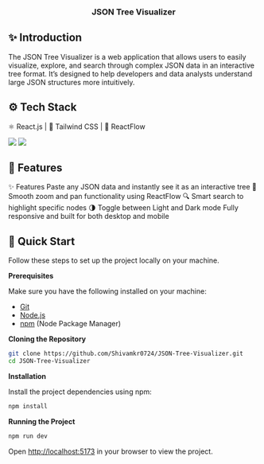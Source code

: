 
  <h3 align="center">JSON Tree Visualizer</h3>

## <a name="introduction">✨ Introduction</a>
The JSON Tree Visualizer is a web application that allows users to easily visualize, explore, and search through complex JSON data in an interactive tree format. It’s designed to help developers and data analysts understand large JSON structures more intuitively.

## <a name="tech-stack">⚙️ Tech Stack</a>

 ⚛️ React.js | 🎨 Tailwind CSS | 🔄 ReactFlow
 
 <img src="https://img.shields.io/badge/-React-58C4DC?style=for-the-badge&logo=React&logoColor=white" />
 <img src="https://img.shields.io/badge/-Tailwind_CSS-38B2AC?style=for-the-badge&logo=tailwind-css&logoColor=white" />



## <a name="features">🔋 Features</a>

✨ Features
Paste any JSON data and instantly see it as an interactive tree 🌲
Smooth zoom and pan functionality using ReactFlow
🔍 Smart search to highlight specific nodes
🌗 Toggle between Light and Dark mode
Fully responsive and built for both desktop and mobile

## <a name="quick-start">🤸 Quick Start</a>

Follow these steps to set up the project locally on your machine.

**Prerequisites**

Make sure you have the following installed on your machine:

- [Git](https://git-scm.com/)
- [Node.js](https://nodejs.org/en)
- [npm](https://www.npmjs.com/) (Node Package Manager)

**Cloning the Repository**

```bash
git clone https://github.com/Shivamkr0724/JSON-Tree-Visualizer.git
cd JSON-Tree-Visualizer
```

**Installation**

Install the project dependencies using npm:

```bash
npm install
```

**Running the Project**

```bash
npm run dev
```

Open [http://localhost:5173](http://localhost:5173) in your browser to view the project.
